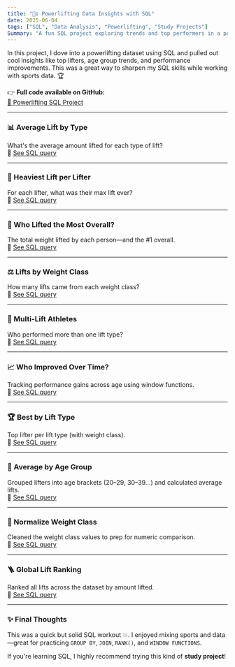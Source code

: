 ```yaml
---
title: "🏋️‍♀️ Powerlifting Data Insights with SQL"
date: 2025-06-04
tags: ["SQL", "Data Analysis", "Powerlifting", "Study Projects"]
Summary: "A fun SQL project exploring trends and top performers in a powerlifting dataset."
---
```


In this project, I dove into a powerlifting dataset using SQL and pulled out cool insights like top lifters, age group trends, and performance improvements. This was a great way to sharpen my SQL skills while working with sports data. 🏆

👉 **Full code available on GitHub:**  
[📂 Powerlifting SQL Project](https://github.com/yourusername/powerlifting-sql-project)

---

### 📊 Average Lift by Type  
What's the average amount lifted for each type of lift?  
🔗 [See SQL query](https://github.com/yourusername/powerlifting-sql-project/blob/main/powerlifting_analysis.sql#L1)

---

### 💪 Heaviest Lift per Lifter  
For each lifter, what was their max lift ever?  
🔗 [See SQL query](https://github.com/yourusername/powerlifting-sql-project/blob/main/powerlifting_analysis.sql#L8)

---

### 🥇 Who Lifted the Most Overall?  
The total weight lifted by each person—and the #1 overall.  
🔗 [See SQL query](https://github.com/yourusername/powerlifting-sql-project/blob/main/powerlifting_analysis.sql#L15)

---

### ⚖️ Lifts by Weight Class  
How many lifts came from each weight class?  
🔗 [See SQL query](https://github.com/yourusername/powerlifting-sql-project/blob/main/powerlifting_analysis.sql#L23)

---

### 🔄 Multi-Lift Athletes  
Who performed more than one lift type?  
🔗 [See SQL query](https://github.com/yourusername/powerlifting-sql-project/blob/main/powerlifting_analysis.sql#L30)

---

### 📈 Who Improved Over Time?  
Tracking performance gains across age using window functions.  
🔗 [See SQL query](https://github.com/yourusername/powerlifting-sql-project/blob/main/powerlifting_analysis.sql#L37)

---

### 🏆 Best by Lift Type  
Top lifter per lift type (with weight class).  
🔗 [See SQL query](https://github.com/yourusername/powerlifting-sql-project/blob/main/powerlifting_analysis.sql#L50)

---

### 🧓 Average by Age Group  
Grouped lifters into age brackets (20–29, 30–39...) and calculated average lifts.  
🔗 [See SQL query](https://github.com/yourusername/powerlifting-sql-project/blob/main/powerlifting_analysis.sql#L64)

---

### 🔢 Normalize Weight Class  
Cleaned the weight class values to prep for numeric comparison.  
🔗 [See SQL query](https://github.com/yourusername/powerlifting-sql-project/blob/main/powerlifting_analysis.sql#L73)

---

### 🪜 Global Lift Ranking  
Ranked all lifts across the dataset by amount lifted.  
🔗 [See SQL query](https://github.com/yourusername/powerlifting-sql-project/blob/main/powerlifting_analysis.sql#L81)

---

### ✨ Final Thoughts  
This was a quick but solid SQL workout 💥. I enjoyed mixing sports and data—great for practicing `GROUP BY`, `JOIN`, `RANK()`, and `WINDOW FUNCTIONS`.

If you're learning SQL, I highly recommend trying this kind of **study project**!
